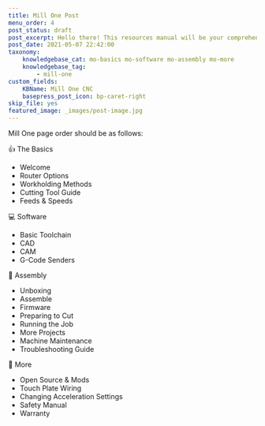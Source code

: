 ```yaml
---
title: Mill One Post
menu_order: 4
post_status: draft
post_excerpt: Hello there! This resources manual will be your comprehensive guide on everything you need to know to start cutting with your Mill One including assembly, software, CNC use, and maintenance.
post_date: 2021-05-07 22:42:00
taxonomy:
    knowledgebase_cat: mo-basics mo-software mo-assembly mo-more
    knowledgebase_tag:
        - mill-one
custom_fields:
    KBName: Mill One CNC
    basepress_post_icon: bp-caret-right
skip_file: yes
featured_image: _images/post-image.jpg
---
```


Mill One page order should be as follows:

👍 The Basics

- Welcome
- Router Options
- Workholding Methods
- Cutting Tool Guide
- Feeds & Speeds

💻 Software

- Basic Toolchain
- CAD
- CAM
- G-Code Senders

🔧 Assembly

- Unboxing
- Assemble
- Firmware
- Preparing to Cut
- Running the Job
- More Projects
- Machine Maintenance
- Troubleshooting Guide

📙 More

- Open Source & Mods
- Touch Plate Wiring
- Changing Acceleration Settings
- Safety Manual
- Warranty
